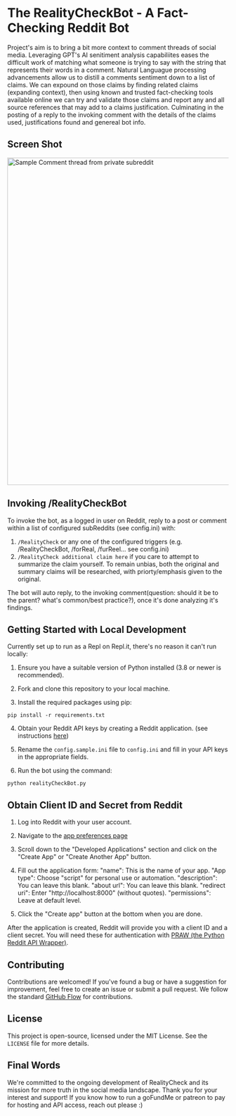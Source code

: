 # The RealityCheckBot - A Fact-Checking Reddit Bot

Project's aim is to bring a bit more context to comment threads of social media. Leveraging GPT's AI senitiment analysis capabiliites eases the difficult work of matching what someone is trying to say with the string that represents their words in a comment. Natural Languague processing advancements allow us to distill a comments sentiment down to a list of claims. We can expound on those claims by finding related claims (expanding context), then using known and trusted fact-checking tools available online we can try and validate those claims and report any and all source references that may add to a claims justification. Culminating in the posting of a reply to the invoking comment with the details of the claims used, justifications found and genereal bot info. 

## Screen Shot
<img width="744" alt="Sample Comment thread from private subreddit" src="https://github.com/dyodji/RealityCheck/assets/2623613/b68c78cc-be51-4c2a-ace6-9284c15de600">

## Invoking /RealityCheckBot

To invoke the bot, as a logged in user on Reddit, reply to a post or comment within a list of configured subReddits (see config.ini) with:
  1. `/RealityCheck` or any one of the configured triggers (e.g. /RealityCheckBot, /forReal, /furReel... see config.ini)
  2. `/RealityCheck additional claim here` if you care to attempt to summarize the claim yourself. To remain unbias, both the original and summary claims will be researched, with priorty/emphasis given to the original.

The bot will auto reply, to the invoking comment(question: should it be to the parent? what's common/best practice?), once it's done analyzing it's findings. 

## Getting Started with Local Development

Currently set up to run as a Repl on Repl.it, there's no reason it can't run locally:

1. Ensure you have a suitable version of Python installed (3.8 or newer is recommended).

2. Fork and clone this repository to your local machine.

3. Install the required packages using pip:

`pip install -r requirements.txt`

4. Obtain your Reddit API keys by creating a Reddit application. (see instructions [here](#obtain-client-id-and-secret-from-reddit))

5. Rename the `config.sample.ini` file to `config.ini` and fill in your API keys in the appropriate fields.

6. Run the bot using the command:

`python realityCheckBot.py`

## Obtain Client ID and Secret from Reddit

1. Log into Reddit with your user account.

2. Navigate to the [app preferences page](https://www.reddit.com/prefs/apps)

3. Scroll down to the "Developed Applications" section and click on the "Create App" or "Create Another App" button.

4. Fill out the application form:
"name": This is the name of your app.
"App type": Choose "script" for personal use or automation.
"description": You can leave this blank.
"about url": You can leave this blank.
"redirect uri": Enter "http://localhost:8000" (without quotes).
"permissions": Leave at default level.

5. Click the "Create app" button at the bottom when you are done.

After the application is created, Reddit will provide you with a client ID and a client secret. You will need these for authentication with [PRAW (the Python Reddit API Wrapper)](https://pypi.org/project/praw/).

## Contributing

Contributions are welcomed! If you've found a bug or have a suggestion for improvement, feel free to create an issue or submit a pull request. We follow the standard [GitHub Flow](https://guides.github.com/introduction/flow/) for contributions.

## License

This project is open-source, licensed under the MIT License. See the `LICENSE` file for more details.

## Final Words

We're committed to the ongoing development of RealityCheck and its mission for more truth in the social media landscape. Thank you for your interest and support! If you know how to run a goFundMe or patreon to pay for hosting and API access, reach out please :)
